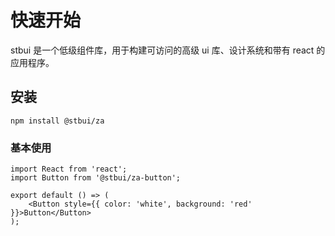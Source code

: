 # 快速开始

stbui 是一个低级组件库，用于构建可访问的高级 ui 库、设计系统和带有 react 的应用程序。

## 安装

```base
npm install @stbui/za
```

### 基本使用

```tsx
import React from 'react';
import Button from '@stbui/za-button';

export default () => (
    <Button style={{ color: 'white', background: 'red' }}>Button</Button>
);
```

